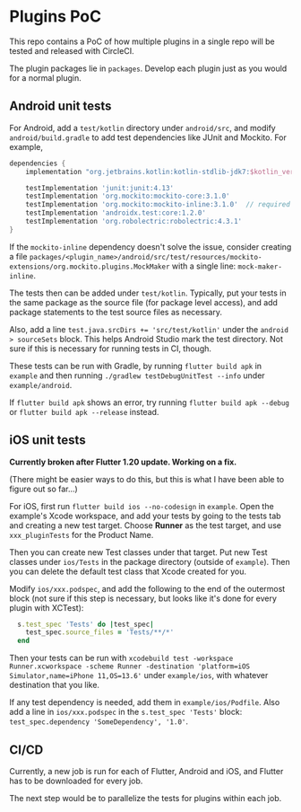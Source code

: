 # Plugins PoC

This repo contains a PoC of how multiple plugins in a single repo will be
tested and released with CircleCI.

The plugin packages lie in `packages`.
Develop each plugin just as you would for a normal plugin.

## Android unit tests

For Android, add a `test/kotlin` directory under `android/src`, and modify
`android/build.gradle` to add test dependencies like JUnit and Mockito.
For example,

```gradle
dependencies {
    implementation "org.jetbrains.kotlin:kotlin-stdlib-jdk7:$kotlin_version"

    testImplementation 'junit:junit:4.13'
    testImplementation 'org.mockito:mockito-core:3.1.0'
    testImplementation 'org.mockito:mockito-inline:3.1.0'  // required for mocking Kotlin classes
    testImplementation 'androidx.test:core:1.2.0'
    testImplementation 'org.robolectric:robolectric:4.3.1'
}
```

If the `mockito-inline` dependency doesn't solve the issue, consider creating a file
`packages/<plugin_name>/android/src/test/resources/mockito-extensions/org.mockito.plugins.MockMaker`
with a single line: `mock-maker-inline`.

The tests then can be added under `test/kotlin`.
Typically, put your tests in the same package as the source file (for package
level access), and add package statements to the test source files as necessary.

Also, add a line `test.java.srcDirs += 'src/test/kotlin'` under the
`android > sourceSets` block. This helps Android Studio mark the test
directory. Not sure if this is necessary for running tests in CI, though.

These tests can be run with Gradle, by running `flutter build apk` in
`example` and then running `./gradlew testDebugUnitTest --info` under
`example/android`.

If `flutter build apk` shows an error, try running `flutter build apk --debug`
or `flutter build apk --release` instead.

## iOS unit tests

**Currently broken after Flutter 1.20 update. Working on a fix.**

(There might be easier ways to do this, but this is what I have
been able to figure out so far...)

For iOS, first run `flutter build ios --no-codesign` in `example`.
Open the example's Xcode workspace, and add your tests by going to the tests
tab and creating a new test target.
Choose **Runner** as the test target, and use `xxx_pluginTests` for the
Product Name.

Then you can create new Test classes under that target.
Put new Test classes under `ios/Tests` in the package directory
(outside of `example`).
Then you can delete the default test class that Xcode created for you.

Modify `ios/xxx.podspec`, and add the following to the end of the outermost block
(not sure if this step is necessary, but looks like it's done for every plugin with
XCTest):

```ruby
  s.test_spec 'Tests' do |test_spec|
    test_spec.source_files = 'Tests/**/*'
  end
```

Then your tests can be run with `xcodebuild test -workspace Runner.xcworkspace -scheme Runner -destination 'platform=iOS Simulator,name=iPhone 11,OS=13.6'` under `example/ios`, with whatever destination that you like.

If any test dependency is needed, add them in `example/ios/Podfile`.
Also add a line in `ios/xxx.podspec` in the `s.test_spec 'Tests'` block: `test_spec.dependency 'SomeDependency', '1.0'`.

## CI/CD

Currently, a new job is run for each of Flutter, Android and iOS,
and Flutter has to be downloaded for every job.

The next step would be to parallelize the tests for plugins within each
job.
